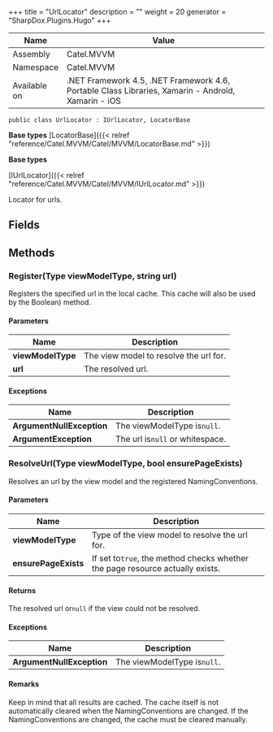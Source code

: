 

+++
title = "UrlLocator" 
description = ""
weight = 20
generator = "SharpDox.Plugins.Hugo"
+++

Name|Value
---|---
Assembly|Catel.MVVM
Namespace|Catel.MVVM
Available on|.NET Framework 4.5, .NET Framework 4.6, Portable Class Libraries, Xamarin - Android, Xamarin - iOS

```
public class UrlLocator : IUrlLocator, LocatorBase
```

**Base types**
[LocatorBase]({{< relref "reference/Catel.MVVM/Catel/MVVM/LocatorBase.md" >}})

**Base types**

[IUrlLocator]({{< relref "reference/Catel.MVVM/Catel/MVVM/IUrlLocator.md" >}})

Locator for urls.

## Fields

## Methods

### Register(Type viewModelType, string url)

Registers the specified url in the local cache. This cache will also be used by the Boolean) method.

#### Parameters

Name|Description
---|---
**viewModelType**|The view model to resolve the url for.
**url**|The resolved url.

#### Exceptions

Name|Description
---|---
**ArgumentNullException**|The viewModelType is`null`.
**ArgumentException**|The url is`null` or whitespace.

### ResolveUrl(Type viewModelType, bool ensurePageExists)

Resolves an url by the view model and the registered NamingConventions.

#### Parameters

Name|Description
---|---
**viewModelType**|Type of the view model to resolve the url for.
**ensurePageExists**|If set to`true`, the method checks whether the page resource actually exists.

#### Returns

The resolved url or`null` if the view could not be resolved.

#### Exceptions

Name|Description
---|---
**ArgumentNullException**|The viewModelType is`null`.

#### Remarks

Keep in mind that all results are cached. The cache itself is not automatically cleared when the NamingConventions are changed. If the NamingConventions are changed, the cache must be cleared manually.

